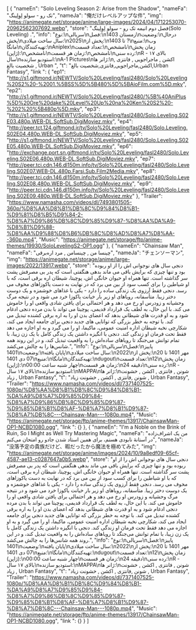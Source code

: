 [
  {
    "nameEn": "Solo Leveling Season 2: Arise from the Shadow",
    "nameFa": "تک رو - سولو لِوِلِینگ",
    "nameJa": "俺だけレベルアップな件",
    "img": "https://animegate.net/storage/anime/large-images/2024/04/1712253070-20962562307692.webp",
    "store": "فصل دوم انیمه تک رو - سولو لِوِلِینگ(Solo Leveling) .",
    "info": "نوع:\nسریالی\nفصل:\nزمستان 1403\nوضعیت:\nدرحال پخش\nسال ساخت میلادی:\n2025\nپخش از:\n1403 تا ?\nمنبع:\nوب مانگا\nتهیه‌کنندگان:\nAniplex\nتعداد قسمت:\nنامشخص\nزمان پخش (ژاپن):\nنامشخص\nزمان هر قسمت:\nنامشخص\nرده سنی:\nR - بالای ۱۷ سال\nاستودیو سازنده:\nA-1 Pictures\nژانر ها:\nاکشن , ماجراجویی , فانتزی , شخصیت بالغ , Urban ",
    "t": "اکشن,ماجراجویی,فانتزی,شخصیت بالغ,Urban Fantasy",
    "link ": {
      "ep1": "http://s1.giftmond.ir/NEWTV/Solo%20Leveling/fasl2480/Solo%20Leveling%20S2%20-%2001.%5BSS%5D%5B480%5D%5BAioFilm.com%5D.mkv",
      "ep2": "http://s1.giftmond.ir/NEWTV/Solo%20Leveling/fasl2480/%5B%40AniPlus%5D%20Ore%20dake%20Level%20Up%20na%20Ken%20S2%20-%202%20%5B480p%5D.mkv",
      "ep3": "http://s1.giftmond.ir/NEWTV/Solo%20Leveling/fasl2480/Solo.Leveling.S02E03.480p.WEB-DL.SoftSub.DigiMoviez.mkv",
      "ep4": "http://peer.tct.124.giftmond.ir/tv/Solo%20Leveling/fasl2480/Solo.Leveling.S02E04.480p.WEB-DL.SoftSub.DigiMoviez.mkv",
      "ep5": "http://s1.giftmond.ir/NEWTV/Solo%20Leveling/fasl2480/Solo.Leveling.S02E05.480p.WEB-DL.SoftSub.DigiMoviez.mkv",
      "ep6": "http://exchange.port.sn.giftmond.ir/tv/Solo%20Leveling/fasl2480/Solo.Leveling.S02E06.480p.WEB-DL.SoftSub.DigiMoviez.mkv",
      "ep7": "http://peer.tci.cdn.146.dl150m.info/tv/Solo%20Leveling/fasl2480/Solo.Leveling.S02E07.WEB-DL.480p.Farsi.Sub.Film2Media.mkv",
      "ep8": "http://peer.tci.cdn.146.dl150m.info/tv/Solo%20Leveling/fasl2480/Solo.Leveling.S02E08.480p.WEB-DL.SoftSub.DigiMoviez.mkv",
      "ep9": "http://peer.tci.cdn.146.dl150m.info/tv/Solo%20Leveling/fasl2480/Solo.Leveling.S02E09.480p.WEB-DL.SoftSub.DigiMoviez.mkv"
    },
    "Trailer": "https://www.namasha.com/videos/dl/7493801505-360p/%D8%AA%D8%B1%DB%8C%D9%84%D8%B1-%D9%81%D8%B5%D9%84-2-%D8%A7%D9%86%DB%8C%D9%85%D9%87-%D8%AA%DA%A9-%D8%B1%D9%88-%D8%AA%D9%88%D8%B6%DB%8C%D8%AD%D8%A7%D8%AA--360p.mp4",
    "Music": "https://animegate.net/storage/ftp/anime-themes/19930/SoloLevelingS2-OP1.ogg"
  },
  {
    "nameEn": "Chainsaw Man",
    "nameFa": "چینسا من , چینسامن , مرد اره‌برقی",
    "nameJa": "チェンソーマン",
    "img": "https://animegate.net/storage/anime/large-images/2022/13917.webp",
    "store": "دنجی سال های نوجوانی اش را از او ربوده بود و تنها چیزی که برایش باقی می ماند بدهی هنگفتی است که پدر بی مصرفش پشت سر گذاشته است. تنها همراه او حیوان خانگی اش، پوچیتا، شیطان اره برقی است، که با او شیاطین را برای کسب سود از بین می برد که در نهایت به دست یاکوزاهای مخوف می رسد. دنجی فقط آرزوی یک زندگی ساده را دارد - یکی با غذاهای خوشمزه و یک دوست دختر زیبا. متأسفانه، رویاهای او زیر بار خیانت یاکوزا خرد می شود و در نتیجه مرگ وحشیانه و زودرس او رخ می دهد و هر احتمالی برای یافتن شادی واقعی او را خاموش می کند. با این حال، به لطف یک قرارداد قدیمی، پوچیتا می تواند با بدن مرده دنجی ادغام شود و به او قدرت های شیطانی بدهد که اعضای بدن او را به اره برقی کشنده تبدیل می کند. با توجه به خطر بزرگی که توانایی های جدید دنجی برای جامعه ایجاد می کند، شکارچی نخبه شیطان اداره امنیت عمومی، ماکیما، او را می گیرد و به او اجازه می دهد فقط تحت فرمان او زندگی کند. دنجی با انگیزه داشتن یک زندگی کامل با یک زن زیبا، با تمام توانش می‌جنگد تا رویاهای ساده‌اش را به واقعیت تبدیل کند، و در این روند همه شانس‌ها را به چالش می‌کشد.",
    "info": "نوع:\nسریالی\nفصل:\nپاییز 1401\nوضعیت:\nپایان یافته\nسال ساخت میلادی:\n2022\nپخش از:\n20 مهر 1401 تا 07 دی 1401\nمنبع:\nمانگا\nتهیه‌کنندگان:\ndugout\nتعداد قسمت:\n12\nزمان پخش (ژاپن):\nچهار شنبه ساعت 00:00\nزمان هر قسمت:\n24 دقیقه\nرده سنی:\nR - بالای ۱۷ سال\nاستودیو سازنده:\nMAPPA\nژانر ها:\nشونن , فانتزی , اکشن , خشونت زیاد , Urban Fantasy",
    "t": "شونن ,فانتزی , اکشن , خشونت زیاد , Urban Fantasy",
    "Trailer": "https://www.namasha.com/videos/dl/7371407525-1080p/%D8%AA%D8%B1%DB%8C%D9%84%D8%B1-%DA%A9%D8%A7%D9%85%D9%84-%D8%A7%D9%86%DB%8C%D9%85%D9%87-%D9%85%D8%B1%D8%AF-%D8%A7%D8%B1%D9%87-%D8%A7%DB%8C---Chainsaw-Man---1080p.mp4",
    "Music": "https://animegate.net/storage/ftp/anime-themes/13917/ChainsawMan-OP1-NCBD1080.ogg",
    "link ": {}
  },
  {
    "nameEn": "I'm a Noble on the Brink of Ruin, So I Might as Well Try Mastering Magic",
    "nameFa": "من یک اشراف‌زاده در آستانۀ نابودی هستم، برای همین استاد شدن جادو رو امتحان می‌کنم",
    "nameJa": "没落予定の貴族だけど、暇だったから魔法を極めてみた",
    "img": "https://animegate.net/storage/anime/images/2024/10/9a8edf09-65cf-4587-ae13-c0287647a0b5.webp",
    "store": "دنجی سال های نوجوانی اش را از او ربوده بود و تنها چیزی که برایش باقی می ماند بدهی هنگفتی است که پدر بی مصرفش پشت سر گذاشته است. تنها همراه او حیوان خانگی اش، پوچیتا، شیطان اره برقی است، که با او شیاطین را برای کسب سود از بین می برد که در نهایت به دست یاکوزاهای مخوف می رسد. دنجی فقط آرزوی یک زندگی ساده را دارد - یکی با غذاهای خوشمزه و یک دوست دختر زیبا. متأسفانه، رویاهای او زیر بار خیانت یاکوزا خرد می شود و در نتیجه مرگ وحشیانه و زودرس او رخ می دهد و هر احتمالی برای یافتن شادی واقعی او را خاموش می کند. با این حال، به لطف یک قرارداد قدیمی، پوچیتا می تواند با بدن مرده دنجی ادغام شود و به او قدرت های شیطانی بدهد که اعضای بدن او را به اره برقی کشنده تبدیل می کند. با توجه به خطر بزرگی که توانایی های جدید دنجی برای جامعه ایجاد می کند، شکارچی نخبه شیطان اداره امنیت عمومی، ماکیما، او را می گیرد و به او اجازه می دهد فقط تحت فرمان او زندگی کند. دنجی با انگیزه داشتن یک زندگی کامل با یک زن زیبا، با تمام توانش می‌جنگد تا رویاهای ساده‌اش را به واقعیت تبدیل کند، و در این روند همه شانس‌ها را به چالش می‌کشد.",
    "info": "نوع:\nسریالی\nفصل:\nپاییز 1401\nوضعیت:\nپایان یافته\nسال ساخت میلادی:\n2022\nپخش از:\n20 مهر 1401 تا 07 دی 1401\nمنبع:\nمانگا\nتهیه‌کنندگان:\ndugout\nتعداد قسمت:\n12\nزمان پخش (ژاپن):\nچهار شنبه ساعت 00:00\nزمان هر قسمت:\n24 دقیقه\nرده سنی:\nR - بالای ۱۷ سال\nاستودیو سازنده:\nMAPPA\nژانر ها:\nشونن , فانتزی , اکشن , خشونت زیاد , Urban Fantasy",
    "t": "شونن ,فانتزی , اکشن , خشونت زیاد , Urban Fantasy",
    "Trailer": "https://www.namasha.com/videos/dl/7371407525-1080p/%D8%AA%D8%B1%DB%8C%D9%84%D8%B1-%DA%A9%D8%A7%D9%85%D9%84-%D8%A7%D9%86%DB%8C%D9%85%D9%87-%D9%85%D8%B1%D8%AF-%D8%A7%D8%B1%D9%87-%D8%A7%DB%8C---Chainsaw-Man---1080p.mp4",
    "Music": "https://animegate.net/storage/ftp/anime-themes/13917/ChainsawMan-OP1-NCBD1080.ogg",
    "link ": {}
  }
]
